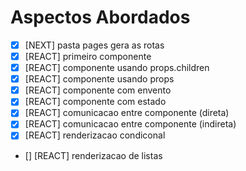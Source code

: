 # Aspectos Abordados

- [x] [NEXT] pasta pages gera as rotas
- [x] [REACT] primeiro componente
- [x] [REACT] componente usando props.children
- [x] [REACT] componente usando props
- [x] [REACT] componente com envento
- [x] [REACT] componente com estado
- [x] [REACT] comunicacao entre componente (direta)
- [x] [REACT] comunicacao entre componente (indireta)
- [x] [REACT] renderizacao condiconal
- [] [REACT] renderizacao de listas